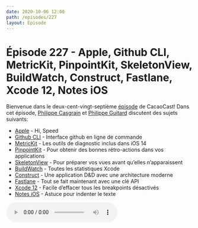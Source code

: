 ```yaml
---
date: 2020-10-06 12:00
path: /episodes/227
layout: Episode
---
```

# Épisode 227 - Apple, Github CLI, MetricKit, PinpointKit, SkeletonView, BuildWatch, Construct, Fastlane, Xcode 12, Notes iOS
<p>Bienvenue dans le deux-cent-vingt-septi&egrave;me&nbsp;<a href="https://cacaocast.com/media/cacaocast_227.mp3" title="CacaoCast Episode 227">épisode</a> de CacaoCast! Dans cet épisode, <a href="http://www.twitter.com/philippec" title="Philippe Casgrain sur Twitter">Philippe Casgrain</a> et <a href="http://www.twitter.com/cacaocast" title="Philippe Guitard sur Twitter">Philippe Guitard</a> discutent des sujets suivants:</p>
<ul>
<li><a href="https://www.macg.co/ios/2020/09/apple-tiendra-un-keynote-iphone-116707" title="Apple">Apple</a> - Hi, Speed</li>
<li><a href="https://cli.github.com" title="Github CLI">Github CLI</a> - Interface github en ligne de commande</li>
<li><a href="https://developer.apple.com/videos/play/wwdc2020/10081/" title="MetricKit">MetricKit</a> - Les outils de diagnostic inclus dans iOS 14</li>
<li><a href="https://github.com/Lickability/PinpointKit/releases/tag/1.5.0" title="PinpointKit">PinpointKit</a> - Pour obtenir des bonnes rétro-actions dans vos applications</li>
<li><a href="https://github.com/Juanpe/SkeletonView" title="SkeletonView">SkeletonView</a> - Pour préparer vos vues avant qu’elles n’apparaissent</li>
<li><a href="https://lickability.com/blog/meet-buildwatch/" title="BuildWatch">BuildWatch</a> - Toutes les statistiques Xcode</li>
<li><a href="https://github.com/Thomvis/Construct" title="Construct">Construct</a> - Une application D&D avec une architecture moderne</li>
<li><a href="https://twitter.com/KrauseFx/status/1305761833719083008" title="Fastlane">Fastlane</a> - Tout se fait maintenant avec une clé API</li>
<li><a href="https://twitter.com/zntfdr/status/1306086993374314496" title="Xcode 12">Xcode 12</a> - Facile d’effacer tous les breakpoints désactivés</li>
<li><a href="https://twitter.com/DrewsterBenson/status/1311035435829940225" title="Notes iOS">Notes iOS</a> - Astuce pour indenter le texte</li>
</ul>
<p><audio controls><source src="https://cacaocast.com/media/cacaocast_227.mp3" type="audio/mpeg"><source src="https://cacaocast.com/media/cacaocast_227.mp3" type="audio/mp4">Votre navigateur ne supporte pas l'élément audio / Your browser does not support the audio element.</audio></p>

